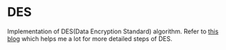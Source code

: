 # DES
Implementation of DES(Data Encryption Standard) algorithm.
Refer to [this blog](http://page.math.tu-berlin.de/~kant/teaching/hess/krypto-ws2006/des.htm) which helps me a lot for more detailed steps of DES.
